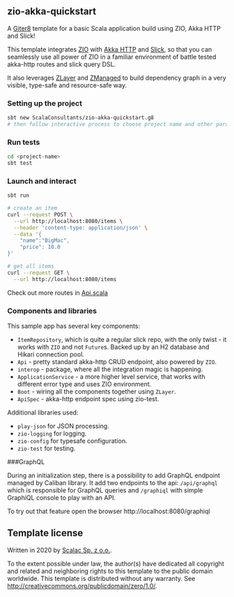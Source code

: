 ## zio-akka-quickstart

A [Giter8][g8] template for a basic Scala application build using ZIO, Akka HTTP and Slick!

This template integrates [ZIO][zio] with [Akka HTTP][akka-http] and [Slick][slick], so that you can seamlessly use all power of ZIO in a familiar environment of battle tested akka-http routes and slick query DSL.
 
It also leverages [ZLayer][zlayer] and [ZManaged][zmanaged] to build dependency graph in a very visible, type-safe and resource-safe way.

### Setting up the project

```bash
sbt new ScalaConsultants/zio-akka-quickstart.g8
# then follow interactive process to choose project name and other parameters
```

### Run tests

```bash
cd <project-name>
sbt test
```

### Launch and interact

```bash
sbt run

# create an item 
curl --request POST \
  --url http://localhost:8080/items \
  --header 'content-type: application/json' \
  --data '{
	"name":"BigMac",
	"price": 10.0
}'

# get all items
curl --request GET \
  --url http://localhost:8080/items
```

Check out more routes in [Api.scala](https://github.com/ScalaConsultants/zio-akka-quickstart.g8/blob/master/src/main/g8/src/main/scala/%24package%24/api/Api.scala)

### Components and libraries

This sample app has several key components:

* `ItemRepository`, which is quite a regular slick repo, with the only twist - it works with `ZIO` and not `Future`s. Backed up by an H2 database and Hikari connection pool.
* `Api` - pretty standard akka-http CRUD endpoint, also powered by `ZIO`.
* `interop` - package, where all the integration magic is happening. 
* `ApplicationService` - a more higher level service, that works with different error type and uses ZIO environment.
* `Boot` - wiring all the components together using `ZLayer`.
* `ApiSpec` - akka-http endpoint spec using zio-test.

Additional libraries used:

* `play-json` for JSON processing.
* `zio-logging` for logging.
* `zio-config` for typesafe configuration.
* `zio-test` for testing.

###GraphQL

During an initialization step, there is a possibility to add GraphQL endpoint managed by Caliban library. 
It add two endpoints to the api: `/api/graphql` which is responsible for GraphQL queries and `/graphiql` with simple 
GraphiQL console to play with an API.

To try out that feature open the browser http://localhost:8080/graphiql

Template license
----------------
Written in 2020 by [Scalac Sp. z o.o.][scalac].

To the extent possible under law, the author(s) have dedicated all copyright and related
and neighboring rights to this template to the public domain worldwide.
This template is distributed without any warranty. See <http://creativecommons.org/publicdomain/zero/1.0/>.

[g8]: http://www.foundweekends.org/giter8/
[scalac]: https://scalac.io/
[zio]: https://zio.dev/
[akka-http]: https://doc.akka.io/docs/akka-http/current/index.html
[slick]: https://scala-slick.org/
[zlayer]: https://zio.dev/docs/howto/howto_use_layers#unleash-zio-environment-with-zlayer
[zmanaged]: https://zio.dev/docs/datatypes/datatypes_managed#managed-with-zio-environment
